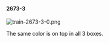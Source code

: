 #### 2673-3
![train-2673-3-0.png](https://github.com/lil-lab/nlvr/raw/master/nlvr/train/images/48/train-2673-3-0.png "train-2673-3-0.png")

The same color is on top in all 3 boxes.